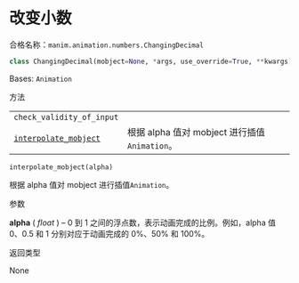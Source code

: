 # 改变小数

合格名称：`manim.animation.numbers.ChangingDecimal`

```py
class ChangingDecimal(mobject=None, *args, use_override=True, **kwargs)
```

Bases: `Animation`

方法

|||
|-|-|
`check_validity_of_input`|
[`interpolate_mobject`]()|根据 alpha 值对 mobject 进行插值`Animation`。



`interpolate_mobject(alpha)`

根据 alpha 值对 mobject 进行插值`Animation`。

参数

**alpha** ( _float_ ) – 0 到 1 之间的浮点数，表示动画完成的比例。例如，alpha 值 0、0.5 和 1 分别对应于动画完成的 0%、50% 和 100%。

返回类型

None
